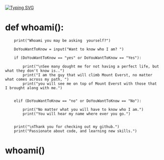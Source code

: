 [![Typing SVG](https://readme-typing-svg.herokuapp.com?lines=ALVAREZEG)](https://git.io/typing-svg)

# def whoami():
    
        print("Whoami you may be asking  yourself?")

        DoYouWantToKnow = input("Want to know who I am? ")

        if (DoYouWantToKnow == "yes" or DoYouWantToKnow == "Yes"):

            print("\nSee many dought me for not having a perfect life, but what they don't know is..")
            print("I am the guy that will climb Mount Everst, no matter what comes across my path, ")
            print("you will see me on top of Mount Everst with those that I brought along with me.")
        

        elif (DoYouWantToKnow == "no" or DoYouWantToKnow == "No"):

            print("No matter what you will have to know who I am.")
            print("You will hear my name where ever you go.")
        

        print("\nThank you for checking out my github.")
        print("Passionate about code, and learning new skills.")

# whoami()















